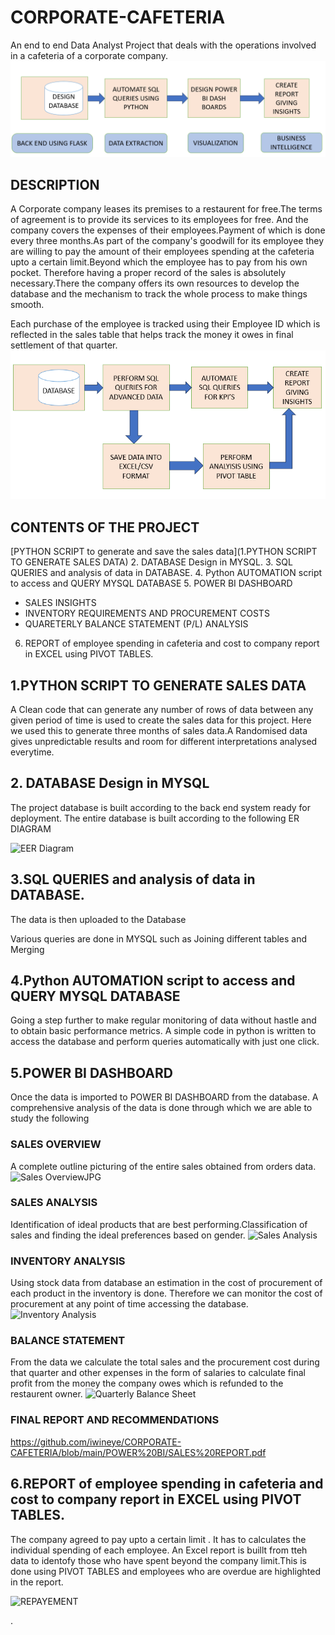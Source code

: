 # CORPORATE-CAFETERIA
An end to end Data Analyst Project that deals with the operations involved in a cafeteria of a corporate company.
![Alt text](<PROJECT LIFECYCLE.PNG>)
## DESCRIPTION
A Corporate company leases its premises to a restaurent for free.The terms of agreement is to provide its services to its employees for free. And the company covers the expenses of their employees.Payment of which is done every three months.As part of the company's goodwill for its employee they are willing to pay the amount of their employees spending at the cafeteria upto a certain limit.Beyond which the employee has to pay from his own pocket. Therefore having a proper record of the sales is absolutely necessary.There the company offers its own resources to develop the database and the mechanism to track the whole process to make things smooth. 

Each purchase of the employee is tracked using their Employee ID which is reflected in the sales table that helps track the money it owes in final settlement of that quarter.
![Alt text](<WORK FLOW.PNG>)

## CONTENTS OF THE PROJECT
 [PYTHON SCRIPT to generate and save the sales data](1.PYTHON SCRIPT TO GENERATE SALES DATA)
2. DATABASE Design in MYSQL.
3. SQL QUERIES and analysis of data in DATABASE.
4. Python AUTOMATION script to access and QUERY MYSQL DATABASE
5. POWER BI DASHBOARD
   * SALES INSIGHTS
   * INVENTORY REQUIREMENTS AND PROCUREMENT COSTS
   * QUARETERLY BALANCE STATEMENT (P/L) ANALYSIS
6. REPORT of employee spending in cafeteria and cost to company report in EXCEL using PIVOT TABLES.


## 1.PYTHON SCRIPT TO GENERATE SALES DATA
A Clean code that can generate any number of rows of data between any given period of time is used to create the sales data for this project.
Here we used this to generate three months of sales data.A Randomised data gives unpredictable results and room for different interpretations analysed everytime.

## 2. DATABASE Design in MYSQL

The project  database is built according to the back end system ready for deployment. The entire database is built according to the following ER DIAGRAM

![EER Diagram](https://github.com/iwineye/CORPORATE-CAFETERIA/assets/96835772/37441353-47a4-4919-952d-097da5a9b9af)

## 3.SQL QUERIES and analysis of data in DATABASE.

The data is then uploaded to the Database

Various queries are done in MYSQL such as Joining different tables and Merging

## 4.Python AUTOMATION script to access and QUERY MYSQL DATABASE

Going a step further to make regular monitoring of data without hastle and to obtain basic performance metrics. A simple code in python is written to access the database and perform queries automatically with just one click.

## 5.POWER BI DASHBOARD

Once the data is imported to POWER BI DASHBOARD from the database. A comprehensive analysis of the data is done through which we are able to study the following

### SALES OVERVIEW 

A complete outline picturing of the entire sales  obtained from orders data.
![Sales OverviewJPG](https://github.com/iwineye/CORPORATE-CAFETERIA/assets/96835772/4e87b05e-9b36-478c-b5ba-ccb2ba4f63ce)

### SALES ANALYSIS
Identification of ideal products that are best performing.Classification of sales and finding the ideal preferences based on gender.
![Sales Analysis](https://github.com/iwineye/CORPORATE-CAFETERIA/assets/96835772/cea4aca0-7125-43e6-ac56-9c5e60ce7c22)

### INVENTORY ANALYSIS
Using stock data from database an estimation in the cost of procurement of each product in the inventory is done. Therefore we can monitor the cost of procurement at any point of time accessing the database.
![Inventory Analysis](https://github.com/iwineye/CORPORATE-CAFETERIA/assets/96835772/acc5476d-1688-4b5a-bc20-8857b83a1e6e)



### BALANCE STATEMENT

From the data we calculate the total sales and the procurement cost during that quarter and other expenses in the form of salaries to calculate final profit from the money the company owes which is refunded to the restaurent owner. 
![Quarterly Balance Sheet](https://github.com/iwineye/CORPORATE-CAFETERIA/assets/96835772/c26093ce-d558-43fa-886c-ee7c6c961430)


### FINAL REPORT AND RECOMMENDATIONS

https://github.com/iwineye/CORPORATE-CAFETERIA/blob/main/POWER%20BI/SALES%20REPORT.pdf


## 6.REPORT of employee spending in cafeteria and cost to company report in EXCEL using PIVOT TABLES.

The company agreed to pay upto a certain limit . It has to calculates the individual spending of each employee. An Excel report is buillt from tteh data to identofy those who have spent beyond the company limit.This is done using PIVOT TABLES and employees who are overdue are highlighted in the report.

![REPAYEMENT](https://github.com/iwineye/CORPORATE-CAFETERIA/assets/96835772/2f5b253c-54a3-4b9b-82ba-d7f6b751e14d)


.
